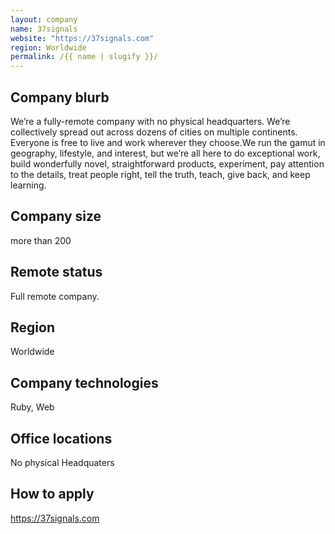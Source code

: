 ```yaml
---
layout: company
name: 37signals
website: "https://37signals.com"
region: Worldwide
permalink: /{{ name | slugify }}/
---
```


## Company blurb

We’re a fully-remote company with no physical headquarters. We’re collectively spread out across dozens of cities on multiple continents. Everyone is free to live and work wherever they choose.We run the gamut in geography, lifestyle, and interest, but we’re all here to do exceptional work, build wonderfully novel, straightforward products, experiment, pay attention to the details, treat people right, tell the truth, teach, give back, and keep learning.

## Company size

more than 200

## Remote status

Full remote company.
## Region

Worldwide

## Company technologies

 Ruby, Web 

## Office locations

No physical Headquaters

## How to apply

https://37signals.com